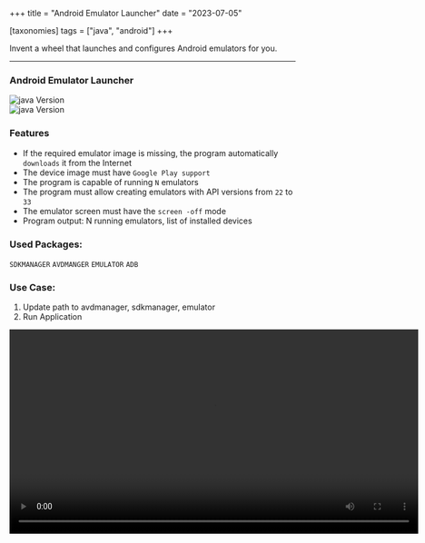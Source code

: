 +++
title = "Android Emulator Launcher"
date = "2023-07-05"

[taxonomies]
tags = ["java", "android"]
+++

Invent a wheel that launches and configures Android emulators for you.  

<!-- more -->
---

### Android Emulator Launcher

![java Version](https://img.shields.io/badge/java-21%20-green)  
![java Version](https://img.shields.io/badge/java_swing%20-orange)

### Features
* If the required emulator image is missing, the program automatically `downloads` it from the Internet
* The device image must have `Google Play support`
* The program is capable of running `N` emulators
* The program must allow creating emulators with API versions from `22` to `33`
* The emulator screen must have the `screen -off` mode
* Program output: N running emulators, list of installed devices

### Used Packages:
`SDKMANAGER`
`AVDMANGER`
`EMULATOR`
`ADB`

### Use Case:
1. Update path to avdmanager, sdkmanager, emulator
2. Run Application

<video controls width="720">
<source src="/media/java_swing_android_emulator_launcher.webm" type="video/webm" />
</video>